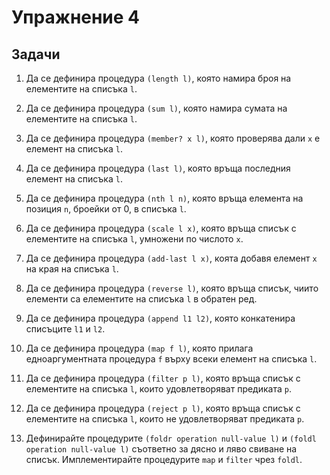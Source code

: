 Упражнение 4
============

Задачи
------
1. Да се дефинира процедура `(length l)`, която намира броя на елементите на
списъка `l`.

2. Да се дефинира процедура `(sum l)`, която намира сумата на елементите на
списъка `l`.

3. Да се дефинира процедура `(member? x l)`, която проверява дали `x` е елемент
на списъка `l`.

4. Да се дефинира процедура `(last l)`, която връща последния елемент на списъка
`l`.

5. Да се дефинира процедура `(nth l n)`, която връща елемента на позиция `n`,
броейки от 0, в списъка `l`.

6. Да се дефинира процедура `(scale l x)`, която връща списък с елементите на
списъка `l`, умножени по числото `x`.

7. Да се дефинира процедура `(add-last l x)`, коята добавя елемент `x` на края
на списъка `l`.

8. Да се дефинира процедура `(reverse l)`, която връща списък, чиито елементи са
елементите на списъка `l` в обратен ред.

9. Да се дефинира процедура `(append l1 l2)`, която конкатенира списъците `l1` и
`l2`.

10. Да се дефинира процедура `(map f l)`, която прилага едноаргументната
процедура `f` върху всеки елемент на списъка `l`.

11. Да се дефинира процедура `(filter p l)`, която връща списък с елементите на
списъка `l`, които удовлетворяват предиката `p`.

12. Да се дефинира процедура `(reject p l)`, която връща списък с елементите на
списъка `l`, които не удовлетворяват предиката `p`.

13. Дефинирайте процедурите `(foldr operation null-value l)` и
`(foldl operation null-value l)` съответно за дясно и ляво свиване на списък.
Имплементирайте процедурите `map` и `filter` чрез `foldl`.

